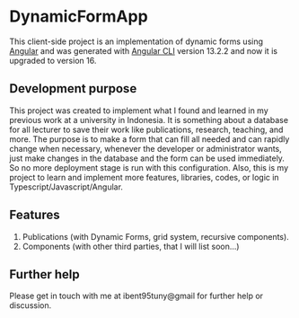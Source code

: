 # DynamicFormApp
This client-side project is an implementation of dynamic forms using [Angular](https://angular.io) and was generated with [Angular CLI](https://github.com/angular/angular-cli) version 13.2.2 and now it is upgraded to version 16.

## Development purpose

This project was created to implement what I found and learned in my previous work at a university in Indonesia. It is something about a database for all lecturer to save their work like publications, research, teaching, and more. The purpose is to make a form that can fill all needed and can rapidly change when necessary, whenever the developer or administrator wants, just make changes in the database and the form can be used immediately. So no more deployment stage is run with this configuration.
Also, this is my project to learn and implement more features, libraries, codes, or logic in Typescript/Javascript/Angular.

## Features

1. Publications (with Dynamic Forms, grid system, recursive components).
2. Components (with other third parties, that I will list soon...)

## Further help

Please get in touch with me at ibent95tuny@gmail for further help or discussion.
